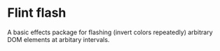 # Flint flash

A basic effects package for flashing (invert colors repeatedly) arbitrary
DOM elements at arbitary intervals.
